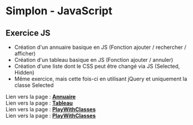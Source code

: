 # Simplon - JavaScript

## Exercice JS
* Création d'un annuaire basique en JS (Fonction ajouter / rechercher / afficher)
* Création d'un tableau basique en JS (Fonction ajouter / annuler)
* Création d'une liste dont le CSS peut être changé via JS (Selected, Hidden)
* Même exercice, mais cette fois-ci en utilisant jQuery et uniquement la classe Selected

Lien vers la page : __[Annuaire](http://sebastienwozny.com/Simplon/Semaine9/Annuaire)__  
Lien vers la page : __[Tableau](http://sebastienwozny.com/Simplon/Semaine9/Tableau)__  
Lien vers la page : __[PlayWithClasses](http://sebastienwozny.com/Simplon/Semaine9/PlayWithClasses)__  
Lien vers la page : __[PlayWithClasses](http://sebastienwozny.com/Simplon/Semaine9/jQuery)__  